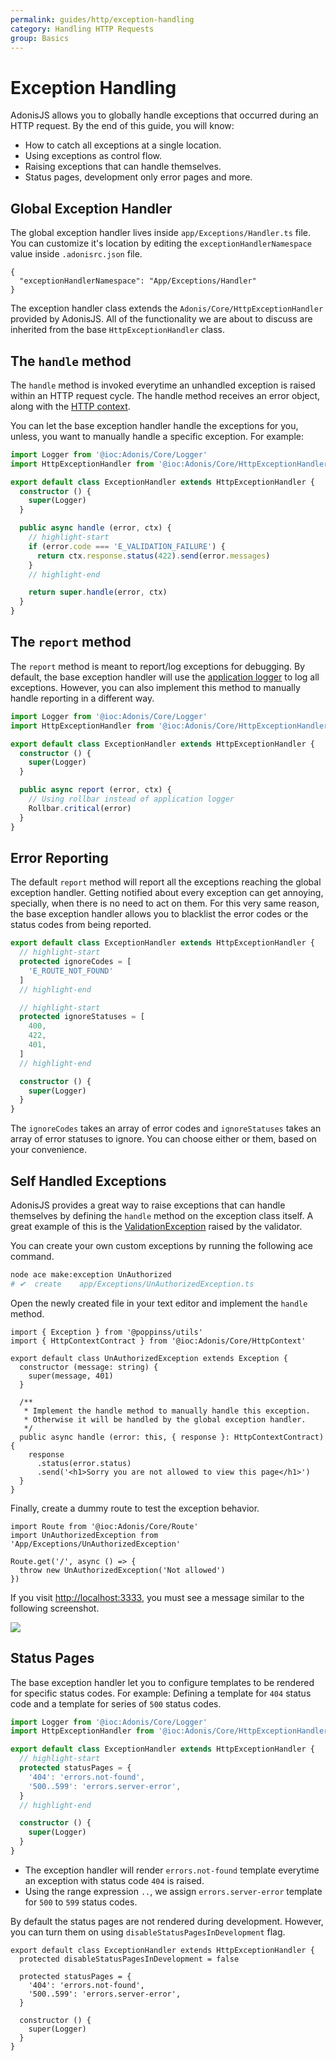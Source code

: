 ```yaml
---
permalink: guides/http/exception-handling
category: Handling HTTP Requests
group: Basics
---
```


# Exception Handling
AdonisJS allows you to globally handle exceptions that occurred during an HTTP request. By the end of this guide, you will know:

- How to catch all exceptions at a single location.
- Using exceptions as control flow.
- Raising exceptions that can handle themselves.
- Status pages, development only error pages and more.

## Global Exception Handler
The global exception handler lives inside `app/Exceptions/Handler.ts` file. You can customize it's location by editing the `exceptionHandlerNamespace` value inside `.adonisrc.json` file.

```json{}{.adonisrc.json}
{
  "exceptionHandlerNamespace": "App/Exceptions/Handler"
}
```

The exception handler class extends the `Adonis/Core/HttpExceptionHandler` provided by AdonisJS. All of the functionality we are about to discuss are inherited from the base `HttpExceptionHandler` class.

## The `handle` method
The `handle` method is invoked everytime an unhandled exception is raised within an HTTP request cycle. The handle method receives an error object, along with the [HTTP context](introduction#http-context).

You can let the base exception handler handle the exceptions for you, unless, you want to manually handle a specific exception. For example:

```ts
import Logger from '@ioc:Adonis/Core/Logger'
import HttpExceptionHandler from '@ioc:Adonis/Core/HttpExceptionHandler'

export default class ExceptionHandler extends HttpExceptionHandler {
  constructor () {
    super(Logger)
  }

  public async handle (error, ctx) {
    // highlight-start
    if (error.code === 'E_VALIDATION_FAILURE') {
      return ctx.response.status(422).send(error.messages)
    }
    // highlight-end

    return super.handle(error, ctx)
  }
}
```

## The `report` method
The `report` method is meant to report/log exceptions for debugging. By default, the base exception handler will use the [application logger](logger) to log all exceptions. However, you can also implement this method to manually handle reporting in a different way.

```ts
import Logger from '@ioc:Adonis/Core/Logger'
import HttpExceptionHandler from '@ioc:Adonis/Core/HttpExceptionHandler'

export default class ExceptionHandler extends HttpExceptionHandler {
  constructor () {
    super(Logger)
  }

  public async report (error, ctx) {
    // Using rollbar instead of application logger
    Rollbar.critical(error)
  }
}
```

## Error Reporting
The default `report` method will report all the exceptions reaching the global exception handler. Getting notified about every exception can get annoying, specially, when there is no need to act on them. For this very same reason, the base exception handler allows you to blacklist the error codes or the status codes from being reported.

```ts
export default class ExceptionHandler extends HttpExceptionHandler {
  // highlight-start
  protected ignoreCodes = [
    'E_ROUTE_NOT_FOUND'
  ]
  // highlight-end

  // highlight-start
  protected ignoreStatuses = [
    400,
    422,
    401,
  ]
  // highlight-end

  constructor () {
    super(Logger)
  }
}
```

The `ignoreCodes` takes an array of error codes and `ignoreStatuses` takes an array of error statuses to ignore. You can choose either or them, based on your convenience.

## Self Handled Exceptions
AdonisJS provides a great way to raise exceptions that can handle themselves by defining the `handle` method on the exception class itself. A great example of this is the [ValidationException](https://github.com/adonisjs/validator/blob/develop/src/ValidationException/index.ts) raised by the validator.

You can create your own custom exceptions by running the following ace command.

```sh
node ace make:exception UnAuthorized
# ✔  create    app/Exceptions/UnAuthorizedException.ts
```

Open the newly created file in your text editor and implement the `handle` method.

```ts{}{app/Exceptions/UnAuthorizedException.ts}
import { Exception } from '@poppinss/utils'
import { HttpContextContract } from '@ioc:Adonis/Core/HttpContext'

export default class UnAuthorizedException extends Exception {
  constructor (message: string) {
    super(message, 401)
  }

  /**
   * Implement the handle method to manually handle this exception.
   * Otherwise it will be handled by the global exception handler.
   */
  public async handle (error: this, { response }: HttpContextContract) {
    response
      .status(error.status)
      .send('<h1>Sorry you are not allowed to view this page</h1>')
  }
}
```

Finally, create a dummy route to test the exception behavior.

```ts{}{start/routes.ts}
import Route from '@ioc:Adonis/Core/Route'
import UnAuthorizedException from 'App/Exceptions/UnAuthorizedException'

Route.get('/', async () => {
  throw new UnAuthorizedException('Not allowed')
})
```

If you visit [http://localhost:3333](http://localhost:3333), you must see a message similar to the following screenshot.

![](https://res.cloudinary.com/adonis-js/image/upload/q_100/v1582479120/adonisjs.com/self-handled-exception.png)


## Status Pages
The base exception handler let you to configure templates to be rendered for specific status codes. For example: Defining a template for `404` status code and a template for series of `500` status codes.

```ts
import Logger from '@ioc:Adonis/Core/Logger'
import HttpExceptionHandler from '@ioc:Adonis/Core/HttpExceptionHandler'

export default class ExceptionHandler extends HttpExceptionHandler {
  // highlight-start
  protected statusPages = {
    '404': 'errors.not-found',
    '500..599': 'errors.server-error',
  }
  // highlight-end

  constructor () {
    super(Logger)
  }
}
```

- The exception handler will render `errors.not-found` template everytime an exception with status code `404` is raised.
- Using the range expression `..`, we assign `errors.server-error` template for `500` to `599` status codes.

By default the status pages are not rendered during development. However, you can turn them on using `disableStatusPagesInDevelopment` flag.

```ts{2}
export default class ExceptionHandler extends HttpExceptionHandler {
  protected disableStatusPagesInDevelopment = false

  protected statusPages = {
    '404': 'errors.not-found',
    '500..599': 'errors.server-error',
  }

  constructor () {
    super(Logger)
  }
}
```

